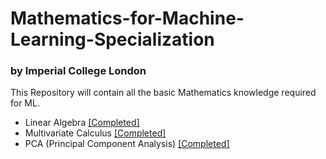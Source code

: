# Mathematics-for-Machine-Learning-Specialization
### by Imperial College London
This Repository will contain all the basic Mathematics knowledge required for ML.
- Linear Algebra [[Completed]](https://www.coursera.org/account/accomplishments/certificate/SE8CQHU77LDD)
- Multivariate Calculus [[Completed]](https://www.coursera.org/account/accomplishments/certificate/54QDLM82NXW6)
- PCA (Principal Component Analysis) [[Completed]](https://www.coursera.org/account/accomplishments/certificate/9DSP48T8NAWE)
